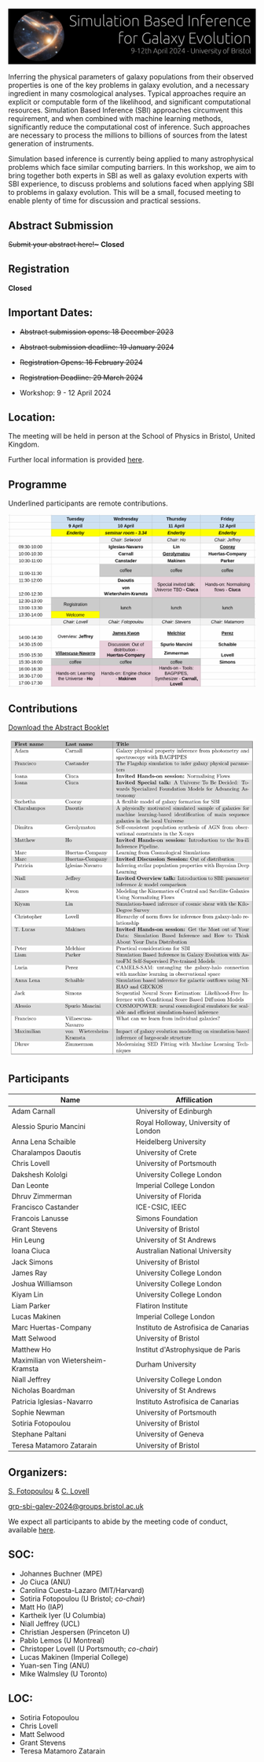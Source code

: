[![sbi](https://raw.githubusercontent.com/sbi-galev/2024/main/sbi_banner.png)](https://sbi-galev.github.io/2024/)

Inferring the physical parameters of galaxy populations from their observed properties is one of the key problems in galaxy evolution, and a necessary ingredient in many cosmological analyses. Typical approaches require an explicit or computable form of the likelihood, and significant computational resources. Simulation Based Inference (SBI) approaches circumvent this requirement, and when combined with machine learning methods, significantly reduce the computational cost of inference. Such approaches are necessary to process the millions to billions of sources from the latest generation of instruments. 

Simulation based inference is currently being applied to many astrophysical problems which face similar computing barriers. In this workshop, we aim to bring together both experts in SBI as well as galaxy evolution experts with SBI experience, to discuss problems and solutions faced when applying SBI to problems in galaxy evolution. This will be a small, focused meeting to enable plenty of time for discussion and practical sessions.

## Abstract Submission

<s>Submit your abstract here!~</s> **Closed**

## Registration

**Closed**

## Important Dates:

- <s>Abstract submission opens: 18 December 2023</s>

- <s>Abstract submission deadline: 19 January 2024</s>

- <s>Registration Opens: 16 February 2024</s>

- <s>Registration Deadline: 29 March 2024</s>

- Workshop: 9 - 12 April 2024

## Location: 
The meeting will be held in person at the School of Physics in Bristol, United Kingdom.

Further local information is provided [here](https://sbi-galev.github.io/2024/local_info.html).
## Programme
Underlined participants are remote contributions.

<img src="FINAL_programme.png">

## Contributions

[Download the Abstract Booklet](FINAL-ABSTRACT-BOOKLET.pdf)

<img src="FINAL-CONTRIBUTIONS.png">

## Participants
| Name | Affilication |
| --- | --- |
|	Adam Carnall	|	University of Edinburgh	|
| Alessio Spurio Mancini | Royal Holloway, University of London |
|	Anna Lena Schaible	|	Heidelberg University	|
|	Charalampos Daoutis	|	University of Crete	|
|	Chris Lovell	|	University of Portsmouth	|
| Dakshesh Kololgi | University College London |
|	Dan Leonte	|	Imperial College London	|
|	Dhruv Zimmerman	|	University of Florida	|
|	Francisco Castander	|	ICE-CSIC, IEEC	|
|	Francois Lanusse	|	Simons Foundation	|
|	Grant Stevens	|	University of Bristol	|
|	Hin Leung	|	University of St Andrews	|
| Ioana Ciuca | Australian National University |
| Jack Simons | University of Bristol |
| James Ray | University College London |
|	Joshua Williamson	|	University College London	|
| Kiyam Lin | University College London	|
| Liam Parker | Flatiron Institute |
| Lucas Makinen | Imperial College London |
|	Marc Huertas-Company	|	Instituto de Astrofisica de Canarias	|
|	Matt Selwood	|	University of Bristol	|
|	Matthew Ho	|	Institut d'Astrophysique de Paris	|
| Maximilian von Wietersheim-Kramsta | Durham University |
|	Niall Jeffrey	|	University College London	|
|	Nicholas Boardman	|	University of St Andrews	|
|	Patricia Iglesias-Navarro	|	Instituto Astrofisica de Canarias	|
| Sophie Newman | University of Portsmouth |
|	Sotiria Fotopoulou	|	University of Bristol	|
| Stephane Paltani | University of Geneva |
|	Teresa Matamoro Zatarain	|	University of Bristol	|



## Organizers: 
[S. Fotopoulou](https://www.sotiriafotopoulou.com) & [C. Lovell](http://www.christopherlovell.co.uk)

grp-sbi-galev-2024@groups.bristol.ac.uk

We expect all participants to abide by the meeting code of conduct, available [here](https://sbi-galev.github.io/2024/coc.html).

## SOC: 
* Johannes Buchner (MPE)
* Jo Ciuca (ANU)
* Carolina Cuesta-Lazaro (MIT/Harvard)
* Sotiria Fotopoulou (U Bristol; *co-chair*)
* Matt Ho (IAP)
* Kartheik Iyer (U Columbia)
* Niall Jeffrey (UCL)
* Christian Jespersen (Princeton U)
* Pablo Lemos (U Montreal)
* Christoper Lovell (U Portsmouth; *co-chair*)
* Lucas Makinen (Imperial College)
* Yuan-sen Ting (ANU)
* Mike Walmsley (U Toronto)

## LOC:

* Sotiria Fotopoulou
* Chris Lovell
* Matt Selwood
* Grant Stevens
* Teresa Matamoro Zatarain

